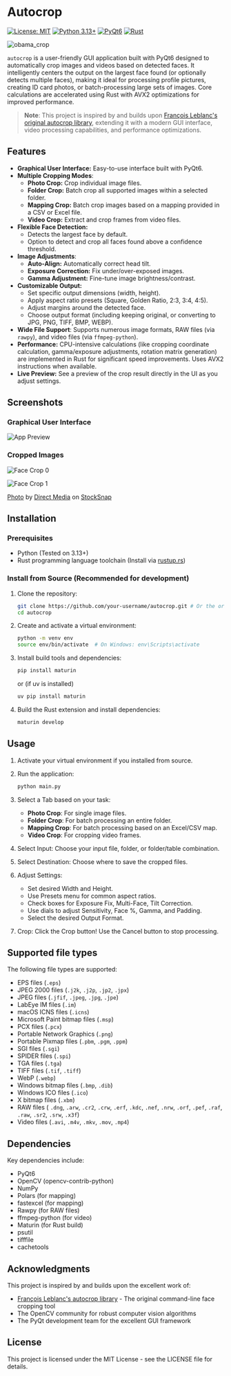 # Autocrop

[![License: MIT](https://img.shields.io/badge/License-MIT-yellow.svg)](https://opensource.org/licenses/MIT) [![Python 3.13+](https://img.shields.io/badge/python-3.13+-blue.svg)](https://www.python.org/downloads/) [![PyQt6](https://img.shields.io/badge/PyQt6-6.9+-green.svg)](https://pypi.org/project/PyQt6/) [![Rust](https://img.shields.io/badge/rust-1.70+-orange.svg)](https://rustup.rs/)

![obama_crop](https://cloud.githubusercontent.com/assets/15659410/10975709/3e38de48-83b6-11e5-8885-d95da758ca17.png)

`autocrop` is a user-friendly GUI application built with PyQt6 designed to automatically crop images and videos based on detected faces. It intelligently centers the output on the largest face found (or optionally detects multiple faces), making it ideal for processing profile pictures, creating ID card photos, or batch-processing large sets of images. Core calculations are accelerated using Rust with AVX2 optimizations for improved performance.

> **Note**: This project is inspired by and builds upon [François Leblanc's original autocrop library](https://github.com/leblancfg/autocrop), extending it with a modern GUI interface, video processing capabilities, and performance optimizations.

## Features

* **Graphical User Interface:** Easy-to-use interface built with PyQt6.
* **Multiple Cropping Modes**:
  * **Photo Crop:** Crop individual image files.
  * **Folder Crop:** Batch crop all supported images within a selected folder.
  * **Mapping Crop:** Batch crop images based on a mapping provided in a CSV or Excel file.
  * **Video Crop:** Extract and crop frames from video files.
* **Flexible Face Detection:**
  * Detects the largest face by default.
  * Option to detect and crop all faces found above a confidence threshold.
* **Image Adjustments**:
  * **Auto-Align:** Automatically correct head tilt.
  * **Exposure Correction:** Fix under/over-exposed images.
  * **Gamma Adjustment:** Fine-tune image brightness/contrast.
* **Customizable Output:**
  * Set specific output dimensions (width, height).
  * Apply aspect ratio presets (Square, Golden Ratio, 2:3, 3:4, 4:5).
  * Adjust margins around the detected face.
  * Choose output format (including keeping original, or converting to JPG, PNG, TIFF, BMP, WEBP).
* **Wide File Support**: Supports numerous image formats, RAW files (via `rawpy`), and video files (via `ffmpeg-python`).
* **Performance:** CPU-intensive calculations (like cropping coordinate calculation, gamma/exposure adjustments, rotation matrix generation) are implemented in Rust for significant speed improvements. Uses AVX2 instructions when available.
* **Live Preview:** See a preview of the crop result directly in the UI as you adjust settings.

## Screenshots

### Graphical User Interface

![App Preview](https://github.com/gregorycarnegie/autocrop/blob/master/examples/app.jpg?raw=true)

### Cropped Images

![Face Crop 0](https://github.com/gregorycarnegie/autocrop/blob/master/examples/original_0.jpg?raw=true)

![Face Crop 1](https://github.com/gregorycarnegie/autocrop/blob/master/examples/original_1.jpg?raw=true)

[Photo](https://stocksnap.io/photo/business-people-H6PSN9BPGZ) by [Direct Media](https://stocksnap.io/author/directmedia) on [StockSnap](https://stocksnap.io)

## Installation

### Prerequisites

* Python (Tested on 3.13+)
* Rust programming language toolchain (Install via [rustup.rs](https://rustup.rs/))

### Install from Source (Recommended for development)

1. Clone the repository:

   ```bash
   git clone https://github.com/your-username/autocrop.git # Or the original repo
   cd autocrop
   ```

2. Create and activate a virtual environment:

   ```bash
   python -m venv env
   source env/bin/activate  # On Windows: env\Scripts\activate
   ```

3. Install build tools and dependencies:

   ```bash
   pip install maturin
   ```

   or (if uv is installed)

   ```bash
   uv pip install maturin
   ```

4. Build the Rust extension and install dependencies:

   ```bash
   maturin develop
   ```

## Usage

1. Activate your virtual environment if you installed from source.
2. Run the application:

   ```bash
   python main.py
   ```

3. Select a Tab based on your task:
   * **Photo Crop**: For single image files.
   * **Folder Crop**: For batch processing an entire folder.
   * **Mapping Crop**: For batch processing based on an Excel/CSV map.
   * **Video Crop**: For cropping video frames.
4. Select Input: Choose your input file, folder, or folder/table combination.
5. Select Destination: Choose where to save the cropped files.
6. Adjust Settings:
   * Set desired Width and Height.
   * Use Presets menu for common aspect ratios.
   * Check boxes for Exposure Fix, Multi-Face, Tilt Correction.
   * Use dials to adjust Sensitivity, Face %, Gamma, and Padding.
   * Select the desired Output Format.
7. Crop: Click the Crop button! Use the Cancel button to stop processing.

## Supported file types

The following file types are supported:

* EPS files (`.eps`)
* JPEG 2000 files (`.j2k`, `.j2p`, `.jp2`, `.jpx`)
* JPEG files (`.jfif`, `.jpeg`, `.jpg`, `.jpe`)
* LabEye IM files (`.im`)
* macOS ICNS files (`.icns`)
* Microsoft Paint bitmap files (`.msp`)
* PCX files (`.pcx`)
* Portable Network Graphics (`.png`)
* Portable Pixmap files (`.pbm`, `.pgm`, `.ppm`)
* SGI files (`.sgi`)
* SPIDER files (`.spi`)
* TGA files (`.tga`)
* TIFF files (`.tif`, `.tiff`)
* WebP (`.webp`)
* Windows bitmap files (`.bmp`, `.dib`)
* Windows ICO files (`.ico`)
* X bitmap files (`.xbm`)
* RAW files (
   `.dng`, `.arw`, `.cr2`, `.crw`, `.erf`,
   `.kdc`, `.nef`, `.nrw`, `.orf`, `.pef`,
   `.raf`, `.raw`, `.sr2`, `.srw`, `.x3f`)
* Video files (`.avi`, `.m4v`, `.mkv`, `.mov`, `.mp4`)

## Dependencies

Key dependencies include:

* PyQt6
* OpenCV (opencv-contrib-python)
* NumPy
* Polars (for mapping)
* fastexcel (for mapping)
* Rawpy (for RAW files)
* ffmpeg-python (for video)
* Maturin (for Rust build)
* psutil
* tifffile
* cachetools

## Acknowledgments

This project is inspired by and builds upon the excellent work of:

* [François Leblanc's autocrop library](https://github.com/leblancfg/autocrop) - The original command-line face cropping tool
* The OpenCV community for robust computer vision algorithms
* The PyQt development team for the excellent GUI framework

## License

This project is licensed under the MIT License - see the LICENSE file for details.
